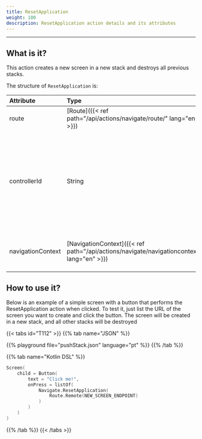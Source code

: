 ```yaml
---
title: ResetApplication
weight: 100
description: ResetApplication action details and its attributes
---
```


---

## What is it? <a id="definition"></a>

This action creates a new screen in a new stack and destroys all previous stacks.

The structure of ``ResetApplication`` is:

| **Attribute** | **Type** | Required | **Definition** |
| :------------ | :----------------------------------------------- | :---------: | :------------------ |
| route | ​[Route]({{< ref path="/api/actions/navigate/route/" lang="en" >}})​ | ✓ | Navigation route. |
| controllerId | String | | The navigation controller id to use during the navigation action. If empty, the default navigation controller will be used. |
| navigationContext | ​[NavigationContext]({{< ref path="/api/actions/navigate/navigationcontext" lang="en" >}})​ | | Context to be saved on the target screen. |

## How to use it?

Below is an example of a simple screen with a button that performs the ResetApplication action when clicked. To test it, just list the URL of the screen you want to create and click the button. The screen will be created in a new stack, and all other stacks will be destroyed

{{< tabs id="T112" >}}
{{% tab name="JSON" %}}

<!-- json-playground:resetApplication.json
{
  "_beagleComponent_" : "beagle:screenComponent",
  "child" : {
    "_beagleComponent_" : "beagle:button",
    "text" : "Click me!",
    "onPress" : [ {
      "_beagleAction_" : "beagle:resetApplication",
        route: {
          url: NEW_SCREEN_ENDPOINT
        }
    } ]
  }
}
-->

{{% playground file="pushStack.json" language="pt" %}}
{{% /tab %}}

{{% tab name="Kotlin DSL" %}}

```kotlin
Screen(
    child = Button(
        text = "Click me!",
        onPress = listOf(
            Navigate.ResetApplication(
                Route.Remote(NEW_SCREEN_ENDPOINT)
            )
        )
    )
)
```

{{% /tab %}}
{{< /tabs >}}
